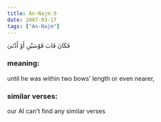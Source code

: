 ```yaml
---
title: An-Najm:9
date: 2007-03-17
tags: ["An-Najm"]
---
```

فَكَانَ قَابَ قَوْسَيْنِ أَوْ أَدْنَىٰ
### meaning: 
until he was within two bows’ length or even nearer,
### similar verses: 

our AI can't find any similar verses




